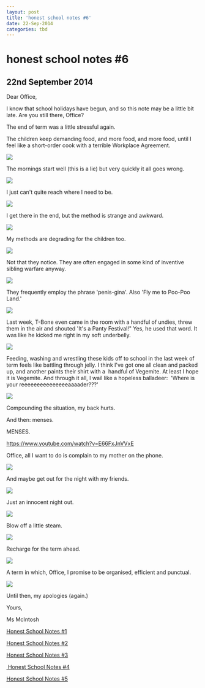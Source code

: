 ```yaml
---
layout: post
title: 'honest school notes #6'
date: 22-Sep-2014
categories: tbd
---
```


# honest school notes #6

## 22nd September 2014

Dear Office, 

I know that school holidays have begun, and so this note may be a little bit late. Are you still there, Office?

The end of term was a little stressful again.

The children keep demanding food, and more food, and more food, until I feel like a short-order cook with a terrible Workplace Agreement.

<img src="http://i.kinja-img.com/gawker-media/image/upload/s--a_huWJub--/ttgnxda6vr2j9syohn19.gif" />

The mornings start well (this is a lie) but very quickly it all goes wrong.

<img src="https://s-media-cache-ec0.pinimg.com/originals/d6/c1/dd/d6c1dd584b3a6c2926bc062e54e5a8f0.jpg" />

I just can't quite reach where I need to be.

<img src="http://s3-ec.buzzfed.com/static/2014-07/18/8/enhanced/webdr08/anigif_enhanced-buzz-8915-1405685252-4.gif" />

I get there in the end, but the method is strange and awkward.

<img src="http://s3-ec.buzzfed.com/static/2014-08/27/14/enhanced/webdr11/anigif_enhanced-buzz-32644-1409164010-18.gif" />

My methods are degrading for the children too.

<img src="http://s3-ec.buzzfed.com/static/2014-07/3/20/enhanced/webdr08/anigif_enhanced-1569-1404434562-3.gif" />

Not that they notice. They are often engaged in some kind of inventive sibling warfare anyway.

<img src="http://a.fod4.com/misc/Baby%20Air%20Mattress%20Toss.gif" />

They frequently employ the phrase 'penis-gina'. Also 'Fly me to Poo-Poo Land.'

<img src="http://s3-ec.buzzfed.com/static/2014-07/3/21/enhanced/webdr02/anigif_enhanced-22034-1404437594-24.gif" />

Last week, T-Bone even came in the room with a handful of undies, threw them in the air and shouted 'It's a Panty Festival!" Yes, he used that word. It was like he kicked me right in my soft underbelly.

<img src="http://a.fod4.com/misc/Soccer%20Shoe%20Shake.gif" />

Feeding, washing and wrestling these kids off to school in the last week of term feels like battling through jelly. I think I've got one all clean and packed up, and another paints their shirt with a  handful of Vegemite. At least I hope it is Vegemite. And through it all, I wail like a hopeless balladeer:  'Where is your reeeeeeeeeeeeeeeaaaader???'

<img src="http://a.fod4.com/misc/Waving%20Arms%20Inflatable%20Battle.gif" />

Compounding the situation, my back hurts.

And then: menses.

MENSES.

https://www.youtube.com/watch?v=E66FxJnVVxE

Office, all I want to do is complain to my mother on the phone.

<img src="http://s3-ec.buzzfed.com/static/2014-09/10/10/enhanced/webdr11/anigif_enhanced-20161-1410360150-14.gif" />

And maybe get out for the night with my friends.

<img src="http://cdn01.cdnwp.celebuzz.com/wp-content/uploads/2013/12/23/miley-cyrus-vmas.gif" />

Just an innocent night out.

<img src="http://i.kinja-img.com/gawker-media/image/upload/s--ViUP31yF--/c_fit,fl_progressive,q_80,w_320/18j2bujsr1d0ogif.jpg" />

Blow off a little steam.

<img src="http://33.media.tumblr.com/tumblr_m7ztyslWdw1r9rfc2o1_250.gif" />

Recharge for the term ahead.

<img src="http://s3-ec.buzzfed.com/static/2014-07/3/21/enhanced/webdr06/anigif_enhanced-21694-1404435686-7.gif" />

A term in which, Office, I promise to be organised, efficient and punctual.

<img src="http://s3-ec.buzzfed.com/static/2014-09/11/6/enhanced/webdr04/anigif_enhanced-30301-1410432174-1.gif" />

Until then, my apologies (again.)

Yours,

Ms McIntosh

<a href="http://mogantosh.com/honest-school-notes-1/">Honest School Notes #1</a>

<a href="http://mogantosh.com/honest-school-notes-2/">Honest School Notes #2</a>

<a href="http://mogantosh.com/honest-school-notes-3/">Honest School Notes #3</a>

<a href="http://mogantosh.com/honest-school-notes-4/"> Honest School Notes #4</a>

<a href="http://mogantosh.com/honest-school-notes-5/">Honest School Notes #5</a>

 
